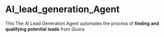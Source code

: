 # AI_lead_generation_Agent
This The AI Lead Generation Agent automates the process of 𝐟𝐢𝐧𝐝𝐢𝐧𝐠 𝐚𝐧𝐝 𝐪𝐮𝐚𝐥𝐢𝐟𝐲𝐢𝐧𝐠 𝐩𝐨𝐭𝐞𝐧𝐭𝐢𝐚𝐥 𝐥𝐞𝐚𝐝𝐬 from Quora
